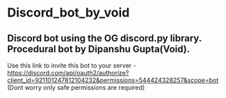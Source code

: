# Discord_bot_by_void
Discord bot using the OG discord.py library.
Procedural bot by Dipanshu Gupta(Void).
---------------------------------------------
Use this link to invite this bot to your server - 
https://discord.com/api/oauth2/authorize?client_id=921101247812104232&permissions=544424328257&scope=bot
(Dont worry only safe permissions are required)
